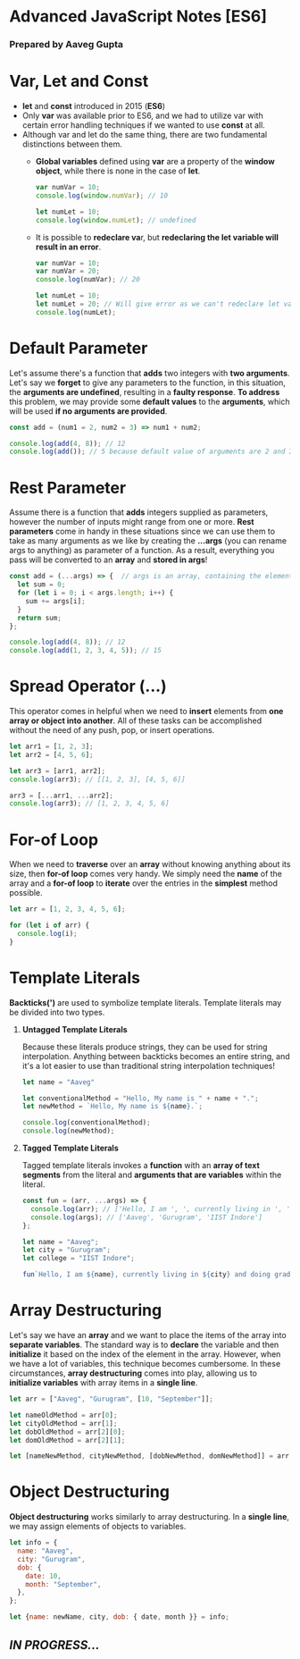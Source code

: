 # Advanced JavaScript Notes [ES6]

### Prepared by Aaveg Gupta

# Var, Let and Const

- **let** and **const** introduced in 2015 (**ES6**)
- Only **var** was available prior to ES6, and we had to utilize var with certain error handling techniques if we wanted to use **const** at all.
- Although var and let do the same thing, there are two fundamental distinctions between them.
    - **Global variables** defined using **var** are a property of the **window object**, while there is none in the case of **let**.
        
        ```jsx
        var numVar = 10;
        console.log(window.numVar); // 10
        
        let numLet = 10;
        console.log(window.numLet); // undefined
        ```
        
    - It is possible to **redeclare va**r, but **redeclaring the let variable will result in an error**.
        
        ```jsx
        var numVar = 10;
        var numVar = 20;
        console.log(numVar); // 20
        
        let numLet = 10;
        let numLet = 20; // Will give error as we can't redeclare let variable
        console.log(numLet);
        ```
        

# Default Parameter

Let's assume there's a function that **adds** two integers with **two arguments**. Let's say we **forget** to give any parameters to the function, in this situation, the **arguments are undefined**, resulting in a **faulty response**. **To address** this problem, we may provide some **default values** to the **arguments**, which will be used **if no arguments are provided**.

```jsx
const add = (num1 = 2, num2 = 3) => num1 + num2;

console.log(add(4, 8)); // 12
console.log(add()); // 5 because default value of arguments are 2 and 3
```

# Rest Parameter

Assume there is a function that **adds** integers supplied as parameters, however the number of inputs might range from one or more. **Rest parameters** come in handy in these situations since we can use them to take as many arguments as we like by creating the **...args** (you can rename args to anything) as parameter of a function. As a result, everything you pass will be converted to an **array** and **stored in args**!

```jsx
const add = (...args) => {  // args is an array, containing the elements passed to the function
  let sum = 0;
  for (let i = 0; i < args.length; i++) {
    sum += args[i];
  }
  return sum;
};

console.log(add(4, 8)); // 12
console.log(add(1, 2, 3, 4, 5)); // 15
```

# Spread Operator (...)

This operator comes in helpful when we need to **insert** elements from **one array or object into another**. All of these tasks can be accomplished without the need of any push, pop, or insert operations.

```jsx
let arr1 = [1, 2, 3];
let arr2 = [4, 5, 6];

let arr3 = [arr1, arr2];
console.log(arr3); // [[1, 2, 3], [4, 5, 6]]

arr3 = [...arr1, ...arr2];
console.log(arr3); // [1, 2, 3, 4, 5, 6]
```

# For-of Loop

When we need to **traverse** over an **array** without knowing anything about its size, then **for-of loop** comes very handy. We simply need the **name** of the array and a **for-of loop** to **iterate** over the entries in the **simplest** method possible.

```jsx
let arr = [1, 2, 3, 4, 5, 6];

for (let i of arr) {
  console.log(i);
}
```

# Template Literals

**Backticks(')** are used to symbolize template literals. Template literals may be divided into two types.

1. **Untagged Template Literals**
    
    Because these literals produce strings, they can be used for string interpolation. Anything between backticks becomes an entire string, and it's a lot easier to use than traditional string interpolation techniques!
    
    ```jsx
    let name = "Aaveg"
    
    let conventionalMethod = "Hello, My name is " + name + ".";
    let newMethod = `Hello, My name is ${name}.`;
    
    console.log(conventionalMethod);
    console.log(newMethod);
    ```
    
2. **Tagged Template Literals**
    
    Tagged template literals invokes a **function** with an **array of text segments** from the literal and **arguments that are variables** within the literal.
    
    ```jsx
    const fun = (arr, ...args) => {
      console.log(arr); // ['Hello, I am ', ', currently living in ', ' and doing graduation from ', '']
      console.log(args); // ['Aaveg', 'Gurugram', 'IIST Indore']
    };
    
    let name = "Aaveg";
    let city = "Gurugram";
    let college = "IIST Indore";
    
    fun`Hello, I am ${name}, currently living in ${city} and doing graduation from ${college}`;
    ```
    

# Array Destructuring

Let's say we have an **array** and we want to place the items of the array into **separate variables**. The standard way is to **declare** the variable and then **initialize** it based on the index of the element in the array. However, when we have a lot of variables, this technique becomes cumbersome. In these circumstances, **array destructuring** comes into play, allowing us to **initialize variables** with array items in a **single line**.

```jsx
let arr = ["Aaveg", "Gurugram", [10, "September"]];

let nameOldMethod = arr[0];
let cityOldMethod = arr[1];
let dobOldMethod = arr[2][0];
let domOldMethod = arr[2][1];

let [nameNewMethod, cityNewMethod, [dobNewMethod, domNewMethod]] = arr;
```

# Object Destructuring

**Object destructuring** works similarly to array destructuring. In a **single line**, we may assign elements of objects to variables.

```jsx
let info = {
  name: "Aaveg",
  city: "Gurugram",
  dob: {
    date: 10,
    month: "September",
  },
};

let {name: newName, city, dob: { date, month }} = info;
```

## *IN PROGRESS...*